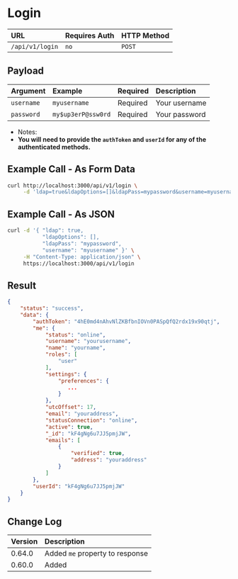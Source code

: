 # Login

| URL             | Requires Auth | HTTP Method |
| :-------------- | :------------ | :---------- |
| `/api/v1/login` | `no`          | `POST`      |

## Payload

| Argument   | Example            | Required | Description   |
| :--------- | :----------------- | :------- | :------------ |
| `username` | `myusername`       | Required | Your username |
| `password` | `my$up3erP@ssw0rd` | Required | Your password |

- Notes:
- **You will need to provide the `authToken` and `userId` for any of the authenticated methods.**

## Example Call - As Form Data

```bash
curl http://localhost:3000/api/v1/login \
     -d 'ldap=true&ldapOptions=[]&ldapPass=mypassword&username=myusername'
```

## Example Call - As JSON

```bash
curl -d '{ "ldap": true,
           "ldapOptions": [],
           "ldapPass": "mypassword",
           "username": "myusername" }' \
     -H "Content-Type: application/json" \
     https://localhost:3000/api/v1/login
```

## Result

```json
{
    "status": "success", 
    "data": {
        "authToken": "4hE0md4nAhvNlZKBfbnIOVn0PASpQfQ2rdx19x90qtj", 
        "me": {
            "status": "online", 
            "username": "yourusername", 
            "name": "yourname", 
            "roles": [
                "user"
            ], 
            "settings": {
                "preferences": {
                   ...
                }
            }, 
            "utcOffset": 17, 
            "email": "youraddress", 
            "statusConnection": "online", 
            "active": true, 
            "_id": "kF4gNg6u7JJ5pmjJW", 
            "emails": [
                {
                    "verified": true, 
                    "address": "youraddress"
                }
            ]
        }, 
        "userId": "kF4gNg6u7JJ5pmjJW"
    }
}
```

## Change Log

| Version | Description |
| :--- | :--- |
| 0.64.0 | Added `me` property to response |
| 0.60.0 | Added |
